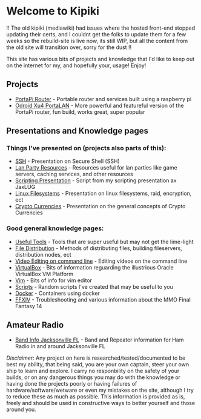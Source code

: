 # Welcome to Kipiki

!! The old kipiki (mediawiki) had issues where the hosted front-end stopped updating their certs, and I couldnt get the folks to update them for a few weeks so the rebuild-site is live now, its still WIP, but all the content from the old site will transition over, sorry for the dust !!

This site has various bits of projects and knowledge that I'd like to keep out on the internet for my, and hopefully your, usage! Enjoy!

## Projects
* [PortaPi Router](/pages/projects/portapirouter.md) - Portable router and services built using a raspberry pi
* [Odroid Xu4 PortaLAN](/pages/projects/xu4portalan.md) - More powerful and featureful version of the PortaPi router, fun build, works great, super popular

## Presentations and Knowledge pages

### Things I've presented on (projects also parts of this):
* [SSH](/pages/kb/ssh.md) - Presentation on Secure Shell (SSH)
* [Lan Party Resources](/pages/kb/lanpartyresources.md) - Resources useful for lan parties like game servers, caching services, and other resources
* [Scripting Presentation](/pages/kb/scriptingpresentation.md) - Script from my scripting presentation ax JaxLUG
* [Linux Filesystems](/pages/kb/linuxfilesystems.md) - Presentation on linux filesystems, raid, encryption, ect
* [Crypto Currencies](/pages/kb/cryptocurrencies.md) - Presentation on the general concepts of Crypto Currencies

### Good general knowledge pages:
* [Useful Tools](/pages/kb/usefultools.md) - Tools that are super useful but may not get the lime-light
* [File Distribution](/pages/kb/filedistribution.md) - Methods of distributing files, building fileservers, distribution nodes, ect
* [Video Editing on command line](/pages/kb/videocommand.md) - Editing videos on the command line
* [VirtualBox](/pages/kb/virtualbox.md) - Bits of information reguarding the illustrious Oracle VirtualBox VM Platform
* [Vim](/pages/kb/vim.md) - Bits of info for vim editor
* [Scripts](/page/kb/scripts.md) - Random scripts I've created that may be useful to you
* [Docker](/pages/kb/docker.md) - Containers using docker
* [FFXIV](/pages/kb/ffxiv.md) - Troubleshooting and various information about the MMO Final Fantasy 14

## Amateur Radio
* [Band Info Jacksonville FL](/pages/hamradio/bandinfojax.md) - Band and Repeater information for Ham Radio in and around Jacksonville FL

*Disclaimer*: Any project on here is researched/tested/documented to be best my ability, that being said, you are your own captain, steer your own ship to learn and explore.  I carry no responbility on the safety of your builds, or on any dangerous things you may do with the knowledge or having done the projects poorly or having failures of hardware/software/wetware or even my mistakes on the site, although I try to reduce these as much as possible.  This information is provided as is, freely and should be used in constructive ways to better yourself and those around you.
